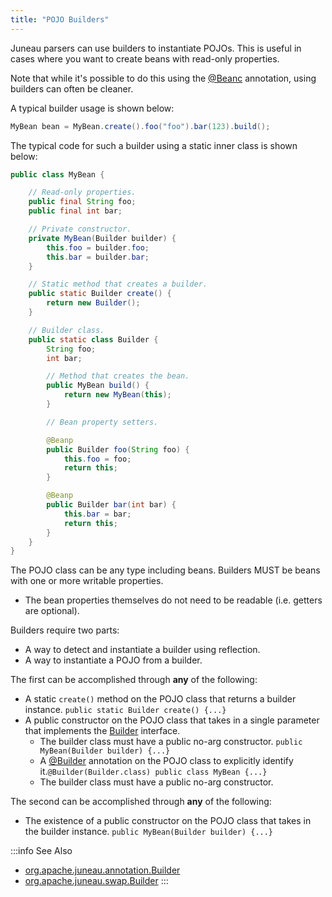 ```yaml
---
title: "POJO Builders"
---
```


Juneau parsers can use builders to instantiate POJOs.
This is useful in cases where you want to create beans with read-only properties.

Note that while it's possible to do this using the [@Beanc](../apidocs/org/apache/juneau/annotation/Beanc.html)
annotation, using builders can often be cleaner.

A typical builder usage is shown below:

```java
MyBean bean = MyBean.create().foo("foo").bar(123).build();
```

The typical code for such a builder using a static inner class is shown below:

```java
public class MyBean {

    // Read-only properties.
    public final String foo;
    public final int bar;

    // Private constructor.
    private MyBean(Builder builder) {
        this.foo = builder.foo;
        this.bar = builder.bar;
    }

    // Static method that creates a builder.
    public static Builder create() {
        return new Builder();
    }

    // Builder class.
    public static class Builder {
        String foo;
        int bar;

        // Method that creates the bean.
        public MyBean build() {
            return new MyBean(this);
        }

        // Bean property setters.

        @Beanp
        public Builder foo(String foo) {
            this.foo = foo;
            return this;
        }

        @Beanp
        public Builder bar(int bar) {
            this.bar = bar;
            return this;
        }
    }
}
```

The POJO class can be any type including beans.
Builders MUST be beans with one or more writable properties.
 - The bean properties themselves do not need to be readable (i.e. getters are optional).

Builders require two parts:
- A way to detect and instantiate a builder using reflection.
- A way to instantiate a POJO from a builder.

The first can be accomplished through **any** of the following:
- A static `create()` method on the POJO class that returns a builder instance. `public static Builder create() {...}`
- A public constructor on the POJO class that takes in a single parameter that implements the [Builder](../apidocs/org/apache/juneau/swap/Builder.html) interface.
   - The builder class must have a public no-arg constructor. `public MyBean(Builder builder) {...}`
   - A [@Builder](../apidocs/org/apache/juneau/annotation/Builder.html) annotation on the POJO class to explicitly identify it.`@Builder(Builder.class) public class MyBean {...}`
   - The builder class must have a public no-arg constructor.

The second can be accomplished through **any** of the following:
- The existence of a public constructor on the POJO class that takes in the builder instance. `public MyBean(Builder builder) {...}`

:::info See Also
- [org.apache.juneau.annotation.Builder](../apidocs/org/apache/juneau/annotation/Builder.html)
- [org.apache.juneau.swap.Builder](../apidocs/org/apache/juneau/swap/Builder.html)
:::
